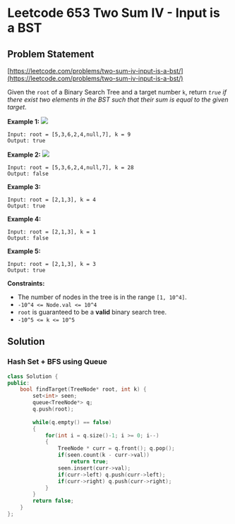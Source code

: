 # Leetcode 653 Two Sum IV - Input is a BST

## Problem Statement

[https://leetcode.com/problems/two-sum-iv-input-is-a-bst/](https://leetcode.com/problems/two-sum-iv-input-is-a-bst/)

Given the `root` of a Binary Search Tree and a target number `k`, return _`true` if there exist two elements in the BST such that their sum is equal to the given target_.

**Example 1:** ![](https://assets.leetcode.com/uploads/2020/09/21/sum_tree_1.jpg)

```text
Input: root = [5,3,6,2,4,null,7], k = 9
Output: true
```

**Example 2:** ![](https://assets.leetcode.com/uploads/2020/09/21/sum_tree_2.jpg)

```text
Input: root = [5,3,6,2,4,null,7], k = 28
Output: false
```

**Example 3:**

```text
Input: root = [2,1,3], k = 4
Output: true
```

**Example 4:**

```text
Input: root = [2,1,3], k = 1
Output: false
```

**Example 5:**

```text
Input: root = [2,1,3], k = 3
Output: true
```

**Constraints:**

* The number of nodes in the tree is in the range `[1, 10^4]`.
* `-10^4 <= Node.val <= 10^4`
* `root` is guaranteed to be a **valid** binary search tree.
* `-10^5 <= k <= 10^5`

## Solution

### Hash Set + BFS using Queue

```cpp
class Solution {
public:
    bool findTarget(TreeNode* root, int k) {
        set<int> seen;
        queue<TreeNode*> q;
        q.push(root);
        
        while(q.empty() == false)
        {
            for(int i = q.size()-1; i >= 0; i--)
            {
                TreeNode * curr = q.front(); q.pop();
                if(seen.count(k - curr->val))
                    return true;
                seen.insert(curr->val);
                if(curr->left) q.push(curr->left);
                if(curr->right) q.push(curr->right);
            }
        }
        return false;
    }
};
```

